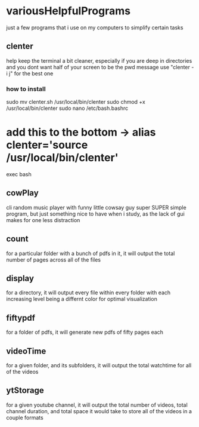 # variousHelpfulPrograms
just a few programs that i use on my computers to simplify certain tasks

## clenter
help keep the terminal a bit cleaner, especially if you are deep in directories and you dont want half of your screen to be the pwd message
use "clenter -i j" for the best one
### how to install
sudo mv clenter.sh /usr/local/bin/clenter
sudo chmod +x /usr/local/bin/clenter
sudo nano /etc/bash.bashrc
# add this to the bottom -> alias clenter='source /usr/local/bin/clenter'
exec bash

## cowPlay
cli random music player with funny little cowsay guy
super SUPER simple program, but just something nice to have when i study, as the lack of gui makes for one less distraction

## count
for a particular folder with a bunch of pdfs in it, it will output the total number of pages across all of the files

## display
for a directory, it will output every file within every folder with each increasing level being a differnt color for optimal visualization

## fiftypdf
for a folder of pdfs, it will generate new pdfs of fifty pages each

## videoTime
for a given folder, and its subfolders, it will output the total watchtime for all of the videos

## ytStorage
for a given youtube channel, it will output the total number of videos, total channel duration, and total space it would take to store all of the videos in a couple formats

